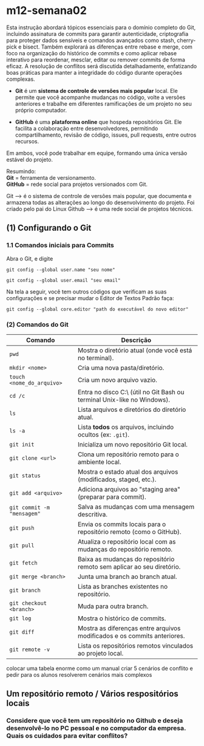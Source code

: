 # m12-semana02

Esta instrução abordará tópicos essenciais para o domínio completo do Git, incluindo assinatura de commits para garantir autenticidade, criptografia para proteger dados sensíveis e comandos avançados como stash, cherry-pick e bisect. Também explorará as diferenças entre rebase e merge, com foco na organização do histórico de commits e como aplicar rebase interativo para reordenar, mesclar, editar ou remover commits de forma eficaz. A resolução de conflitos será discutida detalhadamente, enfatizando boas práticas para manter a integridade do código durante operações complexas.

- **Git** é um **sistema de controle de versões mais popular** local. Ele permite que você acompanhe mudanças no código, volte a versões anteriores e trabalhe em diferentes ramificações de um projeto no seu próprio computador.

- **GitHub** é uma **plataforma online** que hospeda repositórios Git. Ele facilita a colaboração entre desenvolvedores, permitindo compartilhamento, revisão de código, issues, pull requests, entre outros recursos.

Em ambos, você pode trabalhar em equipe, formando uma única versão estável do projeto.

Resumindo:  
**Git** = ferramenta de versionamento.  
**GitHub** = rede social para projetos versionados com Git.

Git --> é o sistema de controle de versões mais popular, que documenta e armazena todas as alterações ao longo do desenvolvimento do projeto. Foi criado pelo pai do Linux
Github --> é uma rede social de projetos técnicos.


## (1) Configurando o Git

### 1.1 Comandos iniciais para Commits
Abra o Git, e digite 

```
git config --global user.name "seu nome"
```

```
git config --global user.email "seu email"
```

Na tela a seguir, você tem outros códigos que verificam as suas configurações e se precisar mudar o Editor de Textos Padrão faça:

```
git config --global core.editor "path do executável do novo editor"
```

### (2) Comandos do Git

| Comando                     | Descrição                                                                 |
|----------------------------|---------------------------------------------------------------------------|
| `pwd`                      | Mostra o diretório atual (onde você está no terminal).                    |
| `mkdir <nome>`             | Cria uma nova pasta/diretório.                                           |
| `touch <nome_do_arquivo>`  | Cria um novo arquivo vazio.                                              |
| `cd /c`                    | Entra no disco C:\ (útil no Git Bash ou terminal Unix-like no Windows).  |
| `ls`                       | Lista arquivos e diretórios do diretório atual.                          |
| `ls -a`                    | Lista **todos** os arquivos, incluindo ocultos (ex: `.git`).             |
| `git init`                 | Inicializa um novo repositório Git local.                                |
| `git clone <url>`          | Clona um repositório remoto para o ambiente local.                       |
| `git status`               | Mostra o estado atual dos arquivos (modificados, staged, etc.).          |
| `git add <arquivo>`        | Adiciona arquivos ao "staging area" (preparar para commit).              |
| `git commit -m "mensagem"` | Salva as mudanças com uma mensagem descritiva.                           |
| `git push`                 | Envia os commits locais para o repositório remoto (como o GitHub).       |
| `git pull`                 | Atualiza o repositório local com as mudanças do repositório remoto.      |
| `git fetch`                | Baixa as mudanças do repositório remoto sem aplicar ao seu diretório.    |
| `git merge <branch>`       | Junta uma branch ao branch atual.                                        |
| `git branch`               | Lista as branches existentes no repositório.                             |
| `git checkout <branch>`    | Muda para outra branch.                                                  |
| `git log`                  | Mostra o histórico de commits.                                           |
| `git diff`                 | Mostra as diferenças entre arquivos modificados e os commits anteriores. |
| `git remote -v`            | Lista os repositórios remotos vinculados ao projeto local.               |



colocar uma tabela enorme como um manual
criar 5 cenários de conflito e pedir para os alunos resolverem
cenários mais complexos

## Um repositório remoto / Vários respositórios locais

### Considere que você tem um repositório no Github e deseja desenvolvê-lo no PC pessoal e no computador da empresa. Quais os cuidados para evitar conflitos?
